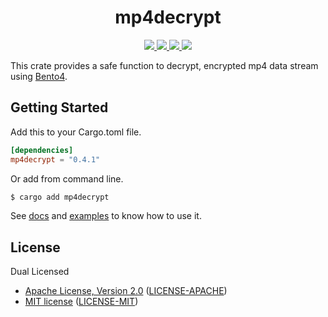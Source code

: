 <h1 align="center">mp4decrypt</h1>

<p align="center">
  <a href="https://crates.io/crates/mp4decrypt">
    <img src="https://img.shields.io/crates/d/mp4decrypt?style=flat-square">
  </a>
  <a href="https://crates.io/crates/mp4decrypt">
    <img src="https://img.shields.io/crates/v/mp4decrypt?style=flat-square">
  </a>
  <a href="https://docs.rs/mp4decrypt">
    <img src="https://img.shields.io/docsrs/mp4decrypt?logo=docsdotrs&style=flat-square">
  </a>
  <a href="https://github.com/clitic/vsd/blob/main/mp4decrypt/README.md#license">
    <img src="https://img.shields.io/crates/l/mp4decrypt?style=flat-square">
  </a>
</p>

This crate provides a safe function to decrypt, encrypted mp4 data stream using [Bento4](https://github.com/axiomatic-systems/Bento4).

## Getting Started

Add this to your Cargo.toml file.

```toml
[dependencies]
mp4decrypt = "0.4.1"
```

Or add from command line.

```bash
$ cargo add mp4decrypt
```

See [docs](https://docs.rs/mp4decrypt) and [examples](https://github.com/clitic/vsd/tree/main/mp4decrypt/examples) to 
know how to use it.

## License

Dual Licensed

- [Apache License, Version 2.0](https://www.apache.org/licenses/LICENSE-2.0) ([LICENSE-APACHE](LICENSE-APACHE))
- [MIT license](https://opensource.org/licenses/MIT) ([LICENSE-MIT](LICENSE-MIT))
